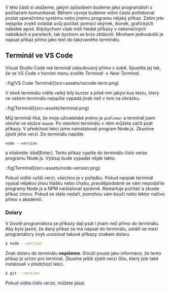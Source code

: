 V této části si ukážeme, jakým způsobem budeme jako programátoři s počítačem komunikovat. Během vývoje budeme velmi často potřebovat poslat operačnímu systému nebo jinému programu nějaký příkaz. Zatím jste nejspíše zvyklí ovládat svůj počítač pomocí okýnek, ikonek, grafických nabídek apod. Kdybychom však měli hledat příkazy v nekonečných nabídkách a panelech, tak bychom se brzo zbláznili. Mnohem jednodušší je napsat příkaz přimo jako text do takzvaného _terminálu_.

## Terminál ve VS Code

Visual Studio Code má terminál zabudovaný přímo v sobě. Spustíte jej tak, že ve VS Code v horním menu zvolíte _Terminal_ → _New Terminal_.

::fig[VS Code Terminál]{src=assets/vscode-term.png}

V okně terminálu vidíte velký bílý kurzor a před ním jakýsi kus textu, který ve vašem terminálu nejspíše vypadá jinak než v tom na obrázku.

::fig[Terminál]{src=assets/terminal.png}

Můj terminál říká, že moje uživatelské jméno je `podlomar` a terminál jsem otevřel ve složce `daweb`. Po otevření terminálu v něm můžete začít psát příkazy. V předchozí lekci jsme nainstalovali program Node.js. Zkusíme zjistit jeho verzi. Do terminálu napište 

```
node --version
```

a stiskněte :kbd[Enter]. Tento příkaz vypíše do terminálu číslo verze programu Node.js. Výstup bude vypadat nějak takto.

::fig[Terminál]{src=assets/node-version.png}

Pokud vidíte vyšší verzi, všechno je v pořádku. Pokud naopak terminál vypsal nějakou jinou hlášku nebo chybu, pravděpodobně se vám nepodařilo programy Node.js a NPM naistalovat správně. Restartuje počítač a zkuste příkaz znovu. Pokud se stále nedaří, pomohou vám kouči nebo lektor naživo přímo v akademii. 

### Dolary

V životě programátora se příkazy dají psát i jinam než přímo do terminálu. Aby bylo jasné, že daný přikaz se má napsat do terminálu, ustálil se mezi programátory zvyk uvozovat takové příkazy znakem dolaru.

```sh
$ node --version
```

Znak dolaru do terminálu **nepíšeme**. Slouží pouze jako informace, že tento příkaz je určen pro terminál. Zkusme ještě zjistit verzi Gitu, který jste také instalovali v předchozí lekci. 

```sh
$ git --version
```

Pokud vidíte číslo verze, můžete jásat.
